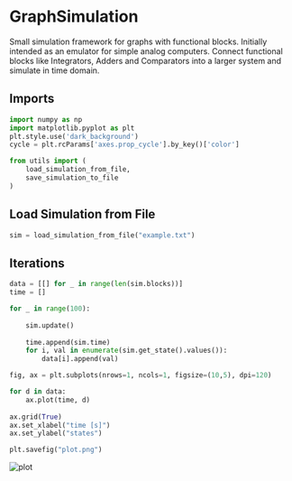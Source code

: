 # GraphSimulation

Small simulation framework for graphs with functional blocks. Initially intended as an emulator for simple analog computers. Connect functional blocks like Integrators, Adders and Comparators into a larger system and simulate in time domain.

## Imports


```python
import numpy as np
import matplotlib.pyplot as plt
plt.style.use('dark_background')
cycle = plt.rcParams['axes.prop_cycle'].by_key()['color']

from utils import (
    load_simulation_from_file,
    save_simulation_to_file
)
```

## Load Simulation from File


```python
sim = load_simulation_from_file("example.txt")
```

## Iterations


```python
data = [[] for _ in range(len(sim.blocks))]
time = []

for _ in range(100):
    
    sim.update()
    
    time.append(sim.time)
    for i, val in enumerate(sim.get_state().values()):
        data[i].append(val)

```


```python
fig, ax = plt.subplots(nrows=1, ncols=1, figsize=(10,5), dpi=120)

for d in data:
    ax.plot(time, d)
    
ax.grid(True)
ax.set_xlabel("time [s]")
ax.set_ylabel("states")

plt.savefig("plot.png")
```




![plot](https://user-images.githubusercontent.com/105657697/230327869-1fc2d295-2591-4111-a1d1-9370c1d8a4ed.png)
    

    


